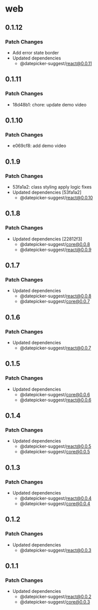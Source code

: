 # web

## 0.1.12

### Patch Changes

- Add error state border
- Updated dependencies
  - @datepicker-suggest/react@0.0.11

## 0.1.11

### Patch Changes

- 18d48b1: chore: update demo video

## 0.1.10

### Patch Changes

- e069cf8: add demo video

## 0.1.9

### Patch Changes

- 53fa1a2: class styling apply logic fixes
- Updated dependencies [53fa1a2]
  - @datepicker-suggest/react@0.0.10

## 0.1.8

### Patch Changes

- Updated dependencies [22812f3]
  - @datepicker-suggest/core@0.0.8
  - @datepicker-suggest/react@0.0.9

## 0.1.7

### Patch Changes

- Updated dependencies
  - @datepicker-suggest/react@0.0.8
  - @datepicker-suggest/core@0.0.7

## 0.1.6

### Patch Changes

- Updated dependencies
  - @datepicker-suggest/react@0.0.7

## 0.1.5

### Patch Changes

- Updated dependencies
  - @datepicker-suggest/core@0.0.6
  - @datepicker-suggest/react@0.0.6

## 0.1.4

### Patch Changes

- Updated dependencies
  - @datepicker-suggest/react@0.0.5
  - @datepicker-suggest/core@0.0.5

## 0.1.3

### Patch Changes

- Updated dependencies
  - @datepicker-suggest/react@0.0.4
  - @datepicker-suggest/core@0.0.4

## 0.1.2

### Patch Changes

- Updated dependencies
  - @datepicker-suggest/react@0.0.3

## 0.1.1

### Patch Changes

- Updated dependencies
  - @datepicker-suggest/react@0.0.2
  - @datepicker-suggest/core@0.0.3
